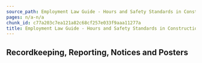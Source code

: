 ```yaml
---
source_path: Employment Law Guide - Hours and Safety Standards in Construction Contracts.md
pages: n/a-n/a
chunk_id: c77a203c7ea121a82c68cf257e033f9aaa11277a
title: Employment Law Guide - Hours and Safety Standards in Construction Contracts
---
```

## Recordkeeping, Reporting, Notices and Posters

